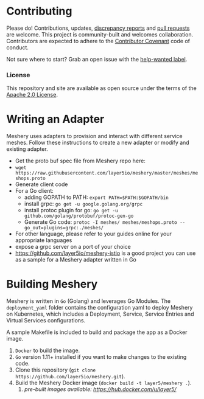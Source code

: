 # <a name="contributing">Contributing</a>
Please do! Contributions, updates, [discrepancy reports](/../../issues) and [pull requests](/../../pulls) are welcome. This project is community-built and welcomes collaboration. Contributors are expected to adhere to the [Contributor Covenant](http://contributor-covenant.org) code of conduct.

Not sure where to start? Grab an open issue with the [help-wanted label](../../labels/help%20wanted).
### License

This repository and site are available as open source under the terms of the [Apache 2.0 License](https://opensource.org/licenses/Apache-2.0).

# <a name="adapter">Writing an Adapter</a>
Meshery uses adapters to provision and interact with different service meshes. Follow these instructions to create a new adapter or modify and existing adapter.

- Get the proto buf spec file from Meshery repo here:
- `wget https://raw.githubusercontent.com/layer5io/meshery/master/meshes/meshops.proto`
- Generate client code
- For a Go client:
  - adding GOPATH to PATH: `export PATH=$PATH:$GOPATH/bin`
  - install grpc: `go get -u google.golang.org/grpc`
  - install protoc plugin for go: `go get -u github.com/golang/protobuf/protoc-gen-go`
  - Generate Go code: `protoc -I meshes/ meshes/meshops.proto --go_out=plugins=grpc:./meshes/`
- For other language, please refer to your guides online for your appropriate languages
- expose a grpc server on a port of your choice
- https://github.com/layer5io/meshery-istio is a good project you can use as a sample for a Meshery adapter written in Go

# <a name="building">Building Meshery</a>
Meshery is written in `Go` (Golang) and leverages Go Modules. The `deployment_yaml` folder contains the configuration yaml to deploy Meshery on Kubernetes, which includes a Deployment, Service, Service Entries and Virtual Services configurations.

A sample Makefile is included to build and package the app as a Docker image.
1. `Docker` to build the image.
1. `Go` version 1.11+ installed if you want to make changes to the existing code.
1. Clone this repository (`git clone https://github.com/layer5io/meshery.git`).
1. Build the Meshery Docker image (`docker build -t layer5/meshery .`).
    1. _pre-built images available: https://hub.docker.com/u/layer5/_

